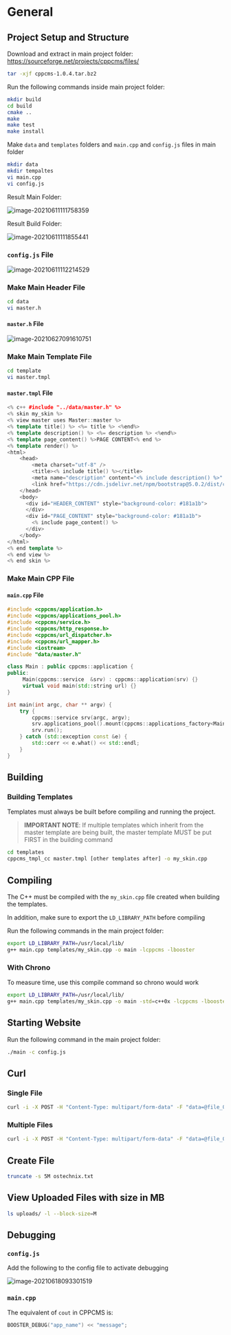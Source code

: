 # General

## Project Setup and Structure

Download and extract in main project folder: https://sourceforge.net/projects/cppcms/files/

```bash
tar -xjf cppcms-1.0.4.tar.bz2  
```

Run the following commands inside main project folder:

```bash
mkdir build
cd build
cmake ..
make
make test
make install
```

Make `data` and `templates` folders and `main.cpp` and `config.js` files in main folder

```bash
mkdir data
mkdir tempaltes
vi main.cpp
vi config.js
```

Result Main Folder:

![image-20210611111758359](C:\Users\amera\AppData\Roaming\Typora\typora-user-images\image-20210611111758359.png)

Result Build Folder:

![image-20210611111855441](C:\Users\amera\AppData\Roaming\Typora\typora-user-images\image-20210611111855441.png)

### `config.js` File

![image-20210611112214529](C:\Users\amera\AppData\Roaming\Typora\typora-user-images\image-20210611112214529.png)

### Make Main Header File

```bash
cd data
vi master.h
```

#### `master.h` File

![image-20210627091610751](C:\Users\amera\AppData\Roaming\Typora\typora-user-images\image-20210627091610751.png)

### Make Main Template File

```bash
cd template
vi master.tmpl
```

#### `master.tmpl` File

```cpp
<% c++ #include "../data/master.h" %>
<% skin my_skin %>
<% view master uses Master::master %>
<% template title() %> <%= title %> <%end%>
<% template description() %> <%= description %> <%end%>
<% template page_content() %>PAGE CONTENT<% end %>
<% template render() %>
<html>
    <head>
        <meta charset="utf-8" />
        <title><% include title() %></title>
        <meta name="description" content="<% include description() %>" />
        <link href="https://cdn.jsdelivr.net/npm/bootstrap@5.0.2/dist/css/bootstrap.min.css" rel="stylesheet" integrity="sha384-EVSTQN3/azprG1Anm3QDgpJLIm9Nao0Yz1ztcQTwFspd3yD65VohhpuuCOmLASjC" crossorigin="anonymous">
    </head>
    <body>
      <div id="HEADER_CONTENT" style="background-color: #181a1b">
	  </div>
      <div id="PAGE_CONTENT" style="background-color: #181a1b">
        <% include page_content() %>
      </div>
    </body>
</html>
<% end template %>
<% end view %>
<% end skin %>
```

### Make Main CPP File

#### `main.cpp` File

```cpp
#include <cppcms/application.h>
#include <cppcms/applications_pool.h>
#include <cppcms/service.h>
#include <cppcms/http_response.h>
#include <cppcms/url_dispatcher.h>
#include <cppcms/url_mapper.h>
#include <iostream>
#include "data/master.h"

class Main : public cppcms::application {
public:
     Main(cppcms::service  &srv) : cppcms::application(srv) {}
     virtual void main(std::string url) {}
}

int main(int argc, char ** argv) {
    try {
        cppcms::service srv(argc, argv);
        srv.applications_pool().mount(cppcms::applications_factory<Main>());
        srv.run();
    } catch (std::exception const &e) {
        std::cerr << e.what() << std::endl;
    }
}

```

## Building

### Building Templates

Templates must always be built before compiling and running the project. 

> **IMPORTANT NOTE**: If multiple templates which inherit from the master template are being built, the master template MUST be put FIRST in the building command

```bash
cd templates
cppcms_tmpl_cc master.tmpl [other templates after] -o my_skin.cpp  
```

## Compiling

The C++ must be compiled with the `my_skin.cpp` file created when building the templates.

In addition, make sure to export the `LD_LIBRARY_PATH` before compiling

Run the following commands in the main project folder:

```bash
export LD_LIBRARY_PATH=/usr/local/lib/
g++ main.cpp templates/my_skin.cpp -o main -lcppcms -lbooster  
```

### With Chrono

To measure time, use this compile command so chrono would work

```bash
export LD_LIBRARY_PATH=/usr/local/lib/
g++ main.cpp templates/my_skin.cpp -o main -std=c++0x -lcppcms -lbooster 
```

## Starting Website

Run the following command in the main project folder:

```bash
./main -c config.js
```

## Curl

### Single File

```bash
curl -i -X POST -H "Content-Type: multipart/form-data" -F "data=@file_0" http://192.168.0.120:8080/receive_requests
```

### Multiple Files

```bash
curl -i -X POST -H "Content-Type: multipart/form-data" -F "data=@file_0" -F "data=@file_1" http://192.168.0.120:8080/receive_requests
```

## Create File

```bash
truncate -s 5M ostechnix.txt
```

## View Uploaded Files with size in MB

```bash
ls uploads/ -l --block-size=M
```

## Debugging

### `config.js`

Add the following to the config file to activate debugging

![image-20210618093301519](C:\Users\amera\AppData\Roaming\Typora\typora-user-images\image-20210618093301519.png)

### `main.cpp`

The equivalent of `cout` in CPPCMS is:

```cpp
BOOSTER_DEBUG("app_name") << "message";
```

